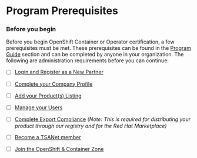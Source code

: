 # Program Prerequisites

### Before you begin

Before you begin OpenShift Container or Operator certification, a few prerequisites must be met. These prerequisites can be found in the [Program Guide](https://redhat-connect.gitbook.io/red-hat-partner-connect-general-guide/) section and can be completed by anyone in your organization. The following are administration requirements before you can continue: 

* [ ] [Login and Register as a New Partner](https://redhat-connect.gitbook.io/red-hat-partner-connect-general-guide/initial-onboarding/register)
* [ ] [Complete your Company Profile](https://redhat-connect.gitbook.io/red-hat-partner-connect-general-guide/managing-your-account/company-profile)
* [ ] [Add your Product\(s\) Listing ](https://redhat-connect.gitbook.io/red-hat-partner-connect-general-guide/managing-your-account/product-listing)
* [ ] [Manage your Users](https://redhat-connect.gitbook.io/red-hat-partner-connect-general-guide/managing-your-account/managing-users)
* [ ] [Complete Export Compliance](https://redhat-connect.gitbook.io/red-hat-partner-connect-general-guide/initial-onboarding/export-compliance) _\(Note: This is required for distributing your product through our registry and for the Red Hat Marketplace\)_
* [ ] [Become a TSANet member](https://redhat-connect.gitbook.io/red-hat-partner-connect-general-guide/initial-onboarding/tsanet)
* [ ] [Join the OpenShift & Container Zone](https://redhat-connect.gitbook.io/partner-guide-for-red-hat-openshift-and-container/program-on-boarding/request-container-zone-access) 









